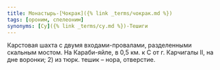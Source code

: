 ```yaml
---
title: Монастырь-[Чокрак]({% link _terms/чокрак.md %})
tags: [ороним, спелеоним]
synonyms: [Су]({% link _terms/су.md %})-Тешиги
---
```


Карстовая шахта с двумя входами-провалами, разделенными скальным мостом. На
Караби-яйле, в 0,5 км. к С от г. Карчигалы II, на дне воронки; 2) из тюрк. тешик
– нора, отверстие.
